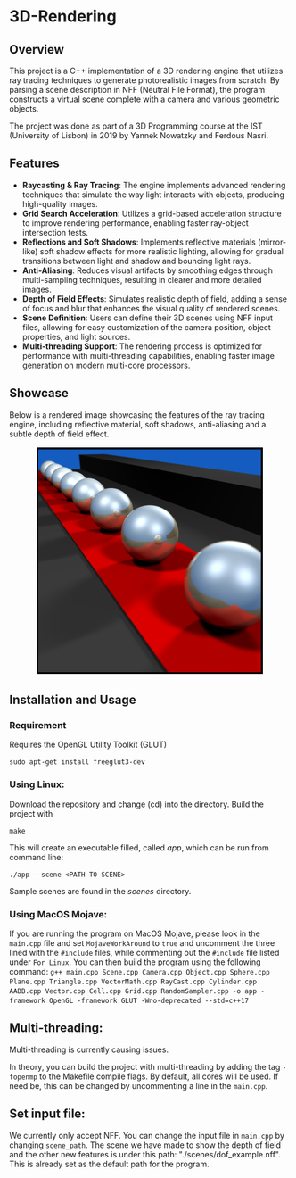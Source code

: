 # 3D-Rendering

## Overview

This project is a C++ implementation of a 3D rendering engine that utilizes ray tracing techniques to generate photorealistic images from scratch. By parsing a scene description in NFF (Neutral File Format), the program constructs a virtual scene complete with a camera and various geometric objects.

The project was done as part of a 3D Programming course at the IST (University of Lisbon) in 2019 by Yannek Nowatzky and Ferdous Nasri.

## Features

- **Raycasting & Ray Tracing**: The engine implements advanced rendering techniques that simulate the way light interacts with objects, producing high-quality images.
- **Grid Search Acceleration**: Utilizes a grid-based acceleration structure to improve rendering performance, enabling faster ray-object intersection tests.
- **Reflections and Soft Shadows**: Implements reflective materials (mirror-like) soft shadow effects for more realistic lighting, allowing for gradual transitions between light and shadow and bouncing light rays.
- **Anti-Aliasing**: Reduces visual artifacts by smoothing edges through multi-sampling techniques, resulting in clearer and more detailed images.
- **Depth of Field Effects**: Simulates realistic depth of field, adding a sense of focus and blur that enhances the visual quality of rendered scenes.
- **Scene Definition**: Users can define their 3D scenes using NFF input files, allowing for easy customization of the camera position, object properties, and light sources.
- **Multi-threading Support**: The rendering process is optimized for performance with multi-threading capabilities, enabling faster image generation on modern multi-core processors.

## Showcase

Below is a rendered image showcasing the features of the ray tracing engine, including reflective material, soft shadows, anti-aliasing and a subtle depth of field effect.
<p align="center">
        <img src="./images/red_carpet.aper.0.01.bmp" alt="Rendered Scene" width="400" height="400" style="margin: 2px; border: 3px solid black;" />
</p>

## Installation and Usage

### Requirement

Requires the OpenGL Utility Toolkit (GLUT)
    
    sudo apt-get install freeglut3-dev


### Using Linux:

Download the repository and change (cd) into the directory. Build the project with

    make

This will create an executable filled, called *app*, which can be run from command line:

    ./app --scene <PATH TO SCENE>

Sample scenes are found in the _scenes_ directory.

### Using MacOS Mojave:
If you are running the program on MacOS Mojave, please look in the `main.cpp` file and set `MojaveWorkAround` to `true` and uncomment the three lined with the `#include` files, while commenting out the `#include` file listed under `For Linux`. You can then build the program using the following command:
`g++ main.cpp Scene.cpp Camera.cpp Object.cpp Sphere.cpp Plane.cpp Triangle.cpp VectorMath.cpp RayCast.cpp Cylinder.cpp AABB.cpp Vector.cpp Cell.cpp Grid.cpp RandomSampler.cpp -o app -framework OpenGL -framework GLUT -Wno-deprecated --std=c++17`

## Multi-threading:

Multi-threading is currently causing issues.

In theory, you can build the project with multi-threading by adding the tag `-fopenmp` to the Makefile compile flags. By default, all cores will be used. If need be, this can be changed by uncommenting a line in the `main.cpp`.

## Set input file:
We currently only accept NFF. You can change the input file in `main.cpp` by changing `scene_path`. The scene we have made to show the depth of field and the other new features is under this path: "./scenes/dof_example.nff". This is already set as the default path for the program.
